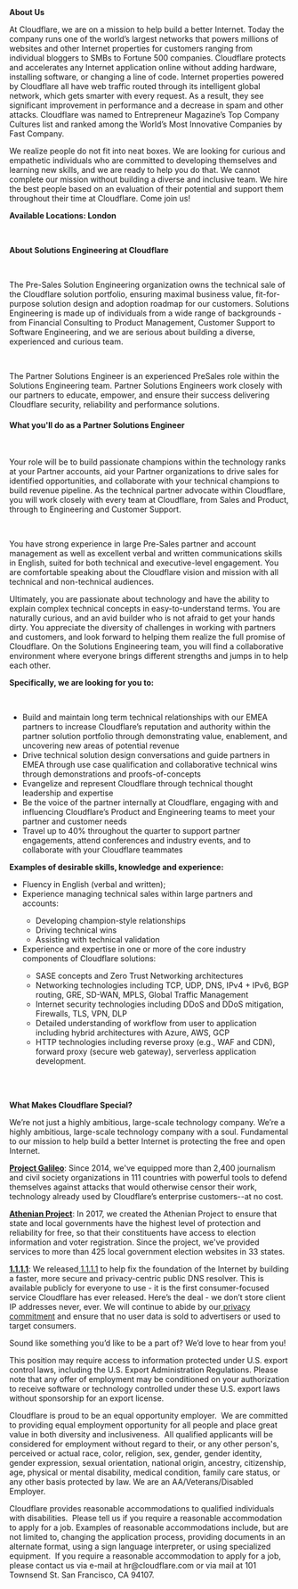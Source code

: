 <div class="content-intro">
	<div><strong>About Us</strong></div>
	<div>
		<p>At Cloudflare, we are on a mission to help build a better Internet. Today the company runs one of the world’s largest networks that powers millions of websites and other Internet properties for customers ranging from individual bloggers to SMBs to Fortune 500 companies. Cloudflare protects and accelerates any Internet application online without adding hardware, installing software, or changing a line of code. Internet properties powered by Cloudflare all have web traffic routed through its intelligent global network, which gets smarter with every request. As a result, they see significant improvement in performance and a decrease in spam and other attacks. Cloudflare was named to Entrepreneur Magazine’s Top Company Cultures list and ranked among the World’s Most Innovative Companies by Fast Company.&nbsp;</p>
		<p><span style="font-weight: 400;">We realize people do not fit into neat boxes. We are looking for curious and empathetic individuals who are committed to developing themselves and learning new skills, and we are ready to help you do that. We cannot complete our mission without building a diverse and inclusive team. We hire the best people based on an evaluation of their potential and support them throughout their time at Cloudflare. Come join us!&nbsp;</span></p>
	</div>
</div>
<p><strong>Available Locations: London</strong></p>
<p>&nbsp;</p>
<p><strong>About Solutions Engineering at Cloudflare</strong></p>
<p>&nbsp;</p>
<p>The Pre-Sales Solution Engineering organization owns the technical sale of the Cloudflare solution portfolio, ensuring maximal business value, fit-for-purpose solution design and adoption roadmap for our customers. Solutions Engineering is made up of individuals from a wide range of backgrounds - from Financial Consulting to Product Management, Customer Support to Software Engineering, and we are serious about building a diverse, experienced and curious team.&nbsp;</p>
<p>&nbsp;</p>
<p>The Partner Solutions Engineer is an experienced PreSales role within the Solutions Engineering team. Partner Solutions Engineers work closely with our partners to educate, empower, and ensure their success delivering Cloudflare security, reliability and performance solutions.</p>
<h4><strong>What you'll do as a Partner Solutions Engineer</strong></h4>
<p>&nbsp;</p>
<p>Your role will be to build passionate champions within the technology ranks at your Partner accounts, aid your Partner organizations to drive sales for identified opportunities, and collaborate with your technical champions to build revenue pipeline. As the technical partner advocate within Cloudflare, you will work closely with every team at Cloudflare, from Sales and Product, through to Engineering and Customer Support.&nbsp;</p>
<p>&nbsp;</p>
<p>You have strong experience in large Pre-Sales partner and account management as well as excellent verbal and written communications skills in English, suited for both technical and executive-level engagement. You are comfortable speaking about the Cloudflare vision and mission with all technical and non-technical audiences.&nbsp;</p>
<p>Ultimately, you are passionate about technology and have the ability to explain complex technical concepts in easy-to-understand terms. You are naturally curious, and an avid builder who is not afraid to get your hands dirty. You appreciate the diversity of challenges in working with partners and customers, and look forward to helping them realize the full promise of Cloudflare. On the Solutions Engineering team, you will find a collaborative environment where everyone brings different strengths and jumps in to help each other.</p>
<p><strong>Specifically, we are looking for you to:</strong></p>
<p>&nbsp;</p>
<ul>
	<li>Build and maintain long term technical relationships with our EMEA partners to increase Cloudflare’s reputation and authority within the partner solution portfolio through demonstrating value, enablement, and uncovering new areas of potential revenue</li>
	<li>Drive technical solution design conversations and guide partners in EMEA through use case qualification and collaborative technical wins through demonstrations and proofs-of-concepts</li>
	<li>Evangelize and represent Cloudflare through technical thought leadership and expertise&nbsp;</li>
	<li>Be the voice of the partner internally at Cloudflare, engaging with and influencing Cloudflare’s Product and Engineering teams to meet your partner and customer needs</li>
	<li>Travel up to 40% throughout the quarter to support partner engagements, attend conferences and industry events, and to collaborate with your Cloudflare teammates</li>
</ul>
<p><strong>Examples of desirable skills, knowledge and experience:</strong></p>
<ul>
	<li>Fluency in English (verbal and written);&nbsp;</li>
	<li>Experience managing technical sales within large partners and accounts:</li>
	<ul>
		<li>Developing champion-style relationships</li>
		<li>Driving technical wins</li>
		<li>Assisting with technical validation</li>
	</ul>
	<li>Experience and expertise in one or more of the core industry components of Cloudflare solutions:</li>
	<ul>
		<li>SASE concepts and Zero Trust Networking architectures</li>
		<li>Networking technologies including TCP, UDP, DNS, IPv4 + IPv6, BGP routing, GRE, SD-WAN, MPLS, Global Traffic Management</li>
		<li>Internet security technologies including DDoS and DDoS mitigation, Firewalls, TLS, VPN, DLP</li>
		<li>Detailed understanding of workflow from user to application including hybrid architectures with Azure, AWS, GCP</li>
		<li>HTTP technologies including reverse proxy (e.g., WAF and CDN), forward proxy (secure web gateway), serverless application development.</li>
	</ul>
</ul>
<p><br><br></p>
<div class="content-conclusion">
	<p><strong>What Makes Cloudflare Special?</strong></p>
	<p><span style="font-weight: 400;">We’re not just a highly ambitious, large-scale technology company. We’re a highly ambitious, large-scale technology company with a soul. Fundamental to our mission to help build a better Internet is protecting the free and open Internet.</span></p>
	<p><a href="https://blog.cloudflare.com/protecting-free-expression-online/"><strong>Project Galileo</strong></a><span style="font-weight: 400;">: Since 2014, we've equipped more than 2,400 journalism and civil society organizations in 111 countries with powerful tools to defend themselves against attacks that would otherwise censor their work, technology already used by Cloudflare’s enterprise customers--at no cost.</span></p>
	<p><strong><a href="https://www.cloudflare.com/athenian/">Athenian Project</a></strong><span style="font-weight: 400;">: In 2017, we created the Athenian Project to ensure that state and local governments have the highest level of protection and reliability for free, so that their constituents have access to election information and voter registration. Since the project, we've provided services to more than 425 local government election websites in 33 states.</span></p>
	<p><a href="https://1.1.1.1/"><strong>1.1.1.1</strong></a><span style="font-weight: 400;">: We released</span><a href="https://1.1.1.1/"> <span style="font-weight: 400;">1.1.1.1</span></a><span style="font-weight: 400;"> to help fix the foundation of the Internet by building a faster, more secure and privacy-centric public DNS resolver. This is available publicly for everyone to use - it is the first consumer-focused service Cloudflare has ever released. Here’s the deal - we don’t store client IP addresses never, ever. We will continue to abide by our</span><a href="https://developers.cloudflare.com/1.1.1.1/privacy/public-dns-resolver"> privacy commitment</a><span style="font-weight: 400;"> and ensure that no user data is sold to advertisers or used to target consumers.</span></p>
	<p><span style="font-weight: 400;">Sound like something you’d like to be a part of? We’d love to hear from you!</span></p>
	<p><span style="font-weight: 400;">This position may require access to information protected under U.S. export control laws, including the U.S. Export Administration Regulations. Please note that any offer of employment may be conditioned on your authorization to receive software or technology controlled under these U.S. export laws without sponsorship for an export license.</span></p>
	<p><span style="font-weight: 400;">Cloudflare is proud to be an equal opportunity employer. &nbsp;We are committed to providing equal employment opportunity for all people and place great value in both diversity and inclusiveness. &nbsp;All qualified applicants will be considered for employment without regard to their, or any other person's, perceived or actual</span> <span style="font-weight: 400;">race, color, religion, sex, gender, gender identity, gender expression, sexual orientation, national origin, ancestry, citizenship, age, physical or mental disability, medical condition, family care status, or any other basis protected by law. </span><span style="font-weight: 400;">We are an AA/Veterans/Disabled Employer.</span></p>
	<p><span style="font-weight: 400;">Cloudflare provides reasonable accommodations to qualified individuals with disabilities. &nbsp;Please tell us if you require a reasonable accommodation to apply for a job. Examples of reasonable accommodations include, but are not limited to, changing the application process, providing documents in an alternate format, using a sign language interpreter, or using specialized equipment. &nbsp;If you require a reasonable accommodation to apply for a job, please contact us via e-mail at </span><span style="font-weight: 400;">hr@cloudflare.com</span><span style="font-weight: 400;"> or via mail at 101 Townsend St. San Francisco, CA 94107.</span></p>
</div>